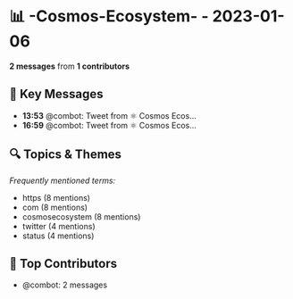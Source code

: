 # 📊 -Cosmos-Ecosystem- - 2023-01-06
**2 messages** from **1 contributors**

## 💬 Key Messages
- **13:53** @combot: [‌‌‌‌‎⁠](https://twitter.com/CosmosEcosystem/status/1611360229492690945)Tweet from ⚛️ Cosmos Ecos...
- **16:59** @combot: [‌‌‌‌‎⁠](https://twitter.com/CosmosEcosystem/status/1611407029909733385)Tweet from ⚛️ Cosmos Ecos...

## 🔍 Topics & Themes
*Frequently mentioned terms:*
- https (8 mentions)
- com (8 mentions)
- cosmosecosystem (8 mentions)
- twitter (4 mentions)
- status (4 mentions)

## 👥 Top Contributors
- @combot: 2 messages